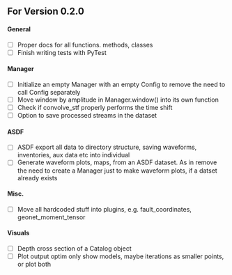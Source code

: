 ## For Version 0.2.0

#### General
- [ ] Proper docs for all functions. methods, classes 
- [ ] Finish writing tests with PyTest

#### Manager
- [ ] Initialize an empty Manager with an empty Config to remove the need to call Config separately
- [ ] Move window by amplitude in Manager.window() into its own function
- [ ] Check if convolve_stf properly performs the time shift
- [ ] Option to save processed streams in the dataset

#### ASDF
- [ ] ASDF export all data to directory structure, saving waveforms, inventories, aux data etc into individual 
- [ ] Generate waveform plots, maps, from an ASDF dataset. As in remove the need to create a Manager just to make 
      waveform plots, if a datset already exists

#### Misc.
- [ ] Move all hardcoded stuff into plugins, e.g. fault_coordinates, geonet_moment_tensor

#### Visuals
- [ ] Depth cross section of a Catalog object
- [ ] Plot output optim only show models, maybe iterations as smaller points, or plot both
